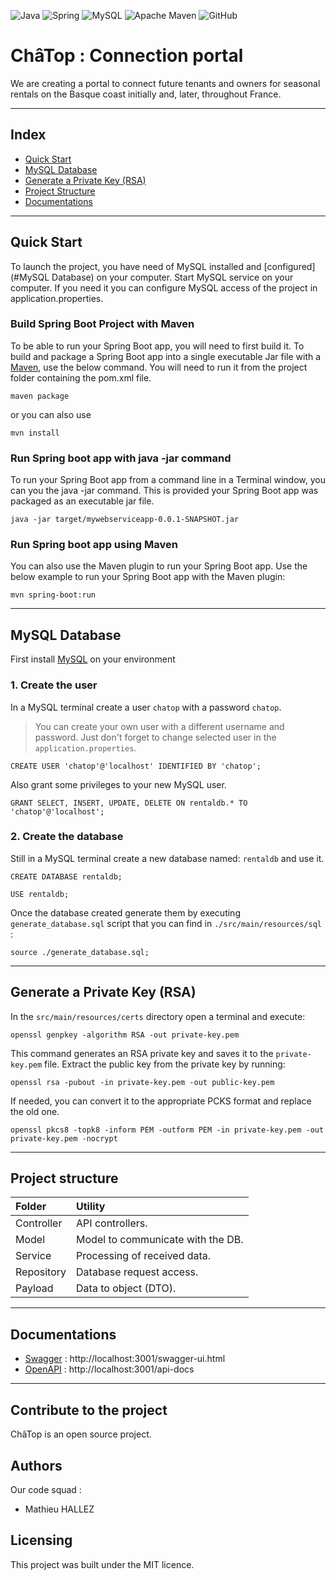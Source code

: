 ![Java](https://img.shields.io/badge/java-%23ED8B00.svg?style=for-the-badge&logo=openjdk&logoColor=white)
![Spring](https://img.shields.io/badge/spring-%236DB33F.svg?style=for-the-badge&logo=spring&logoColor=white)
![MySQL](https://img.shields.io/badge/mysql-%2300f.svg?style=for-the-badge&logo=mysql&logoColor=white)
![Apache Maven](https://img.shields.io/badge/Apache%20Maven-C71A36?style=for-the-badge&logo=Apache%20Maven&logoColor=white)
![GitHub](https://img.shields.io/badge/github-%23121011.svg?style=for-the-badge&logo=github&logoColor=white)

# ChâTop : Connection portal

We are creating a portal to connect future tenants and owners for seasonal rentals on the Basque coast initially and,
later, throughout France.

---

## Index

- [Quick Start](#Quick-Start)
- [MySQL Database](#MySQL-Database)
- [Generate a Private Key (RSA)](#Generate-a-Private-Key-(RSA))
- [Project Structure](#Project-structure)
- [Documentations](#Documentations)

---
## Quick Start

To launch the project, you have need of MySQL installed and [configured](#MySQL Database) on your computer.
Start MySQL service on your computer. If you need it you can configure MySQL access of the project in application.properties.

### Build Spring Boot Project with Maven
To be able to run your Spring Boot app, you will need to first build it. To build and package a Spring Boot app into a single executable Jar file with a [Maven](https://maven.apache.org/), use the below command. You will need to run it from the project folder containing the pom.xml file.
```shell
maven package
```
or you can also use
```shell
mvn install
```

### Run Spring boot app with java -jar command
To run your Spring Boot app from a command line in a Terminal window, you can you the java -jar command. This is provided your Spring Boot app was packaged as an executable jar file.
```shell
java -jar target/mywebserviceapp-0.0.1-SNAPSHOT.jar
```

### Run Spring boot app using Maven
You can also use the Maven plugin to run your Spring Boot app. Use the below example to run your Spring Boot app with the Maven plugin:
```shell
mvn spring-boot:run
```

---

## MySQL Database

First install [MySQL](https://www.mysql.com/fr/) on your environment

### 1. Create the user
In a MySQL terminal create a user `chatop` with a password `chatop`.
> You can create your own user with a different username and password. Just don't forget to change selected user in the `application.properties`.
```mysql
CREATE USER 'chatop'@'localhost' IDENTIFIED BY 'chatop';
```
Also grant some privileges to your new MySQL user.
```mysql
GRANT SELECT, INSERT, UPDATE, DELETE ON rentaldb.* TO 'chatop'@'localhost';
```

### 2. Create the database
Still in a MySQL terminal create a new database named: `rentaldb` and use it.
````mysql
CREATE DATABASE rentaldb;
````
````mysql
USE rentaldb;
````
Once the database created generate them by executing `generate_database.sql` script that you can find in `./src/main/resources/sql` :
```mysql
source ./generate_database.sql;
```

---

## Generate a Private Key (RSA)

In the `src/main/resources/certs` directory open a terminal and execute:
````shell
openssl genpkey -algorithm RSA -out private-key.pem
````
This command generates an RSA private key and saves it to the `private-key.pem` file.
Extract the public key from the private key by running:
````shell
openssl rsa -pubout -in private-key.pem -out public-key.pem
````

If needed, you can convert it to the appropriate PCKS format and replace the old one.
````shell
openssl pkcs8 -topk8 -inform PEM -outform PEM -in private-key.pem -out private-key.pem -nocrypt
````
---

## Project structure

| Folder     | Utility                           |
|:-----------|:----------------------------------|
| Controller | API controllers.                  |
| Model      | Model to communicate with the DB. |
| Service    | Processing of received data.      |
| Repository | Database request access.          |
| Payload    | Data to object (DTO).             |

---

## Documentations

- [Swagger](http://localhost:3001/swagger-ui.html) : http://localhost:3001/swagger-ui.html
- [OpenAPI](http://localhost:3001/api-docs) : http://localhost:3001/api-docs
---

## Contribute to the project
ChâTop is an open source project.

## Authors
Our code squad : 
- Mathieu HALLEZ

## Licensing

This project was built under the MIT licence.
